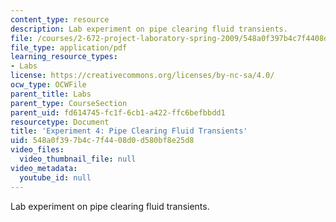 ```yaml
---
content_type: resource
description: Lab experiment on pipe clearing fluid transients.
file: /courses/2-672-project-laboratory-spring-2009/548a0f397b4c7f4408d0d580bf8e25d8_pipe_clear.pdf
file_type: application/pdf
learning_resource_types:
- Labs
license: https://creativecommons.org/licenses/by-nc-sa/4.0/
ocw_type: OCWFile
parent_title: Labs
parent_type: CourseSection
parent_uid: fd614745-fc1f-6cb1-a422-ffc6befbbdd1
resourcetype: Document
title: 'Experiment 4: Pipe Clearing Fluid Transients'
uid: 548a0f39-7b4c-7f44-08d0-d580bf8e25d8
video_files:
  video_thumbnail_file: null
video_metadata:
  youtube_id: null
---
```

Lab experiment on pipe clearing fluid transients.